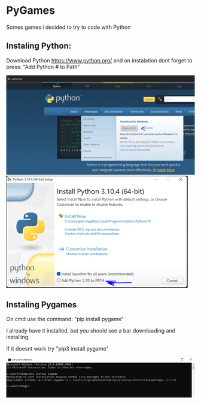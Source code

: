 # PyGames
Somes games i decided to try to code with Python

## Instaling Python:

Download Python https://www.python.org/ and on instalation dont forget to press: "Add Python # to Path"

<img src="./Img/Python.PNG" >
<img src="./Img/path 2.PNG">

## Instaling Pygames 

On cmd use the command: "pip install pygame"

I already have it installed, but you should see a bar downloading and installing.

If it doesnt work try "pip3 install pygame"

<img src="./Img/cmd.PNG">
